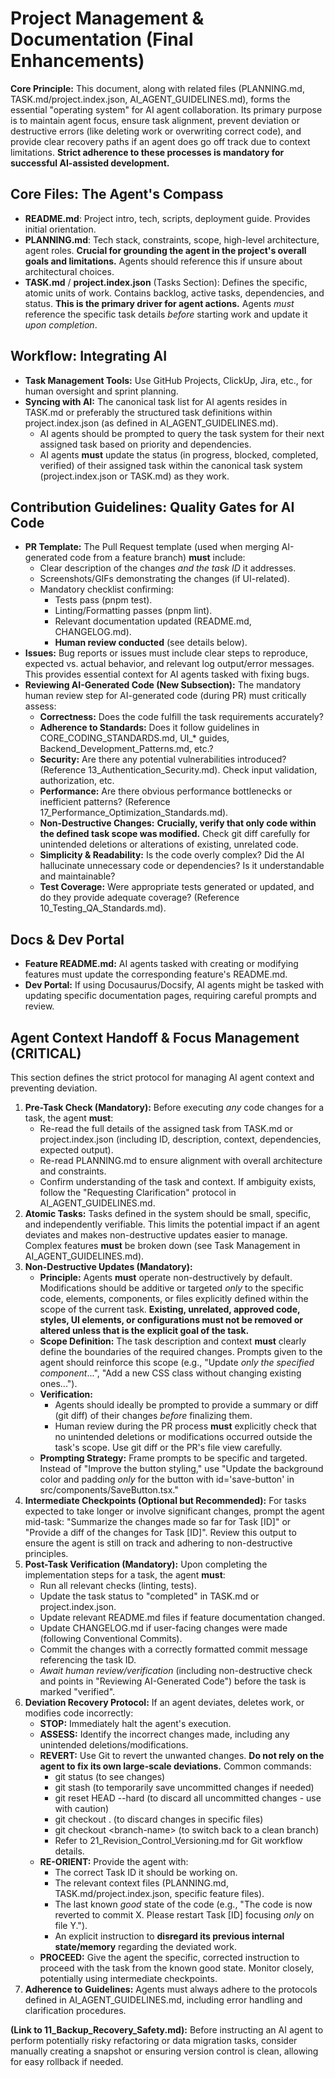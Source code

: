 # __Project Management & Documentation \(Final Enhancements\)__

__Core Principle:__ This document, along with related files \(PLANNING\.md, TASK\.md/project\.index\.json, AI\_AGENT\_GUIDELINES\.md\), forms the essential "operating system" for AI agent collaboration\. Its primary purpose is to maintain agent focus, ensure task alignment, prevent deviation or destructive errors \(like deleting work or overwriting correct code\), and provide clear recovery paths if an agent does go off track due to context limitations\. __Strict adherence to these processes is mandatory for successful AI\-assisted development\.__

## __Core Files: The Agent's Compass__

- __README\.md__: Project intro, tech, scripts, deployment guide\. Provides initial orientation\.
- __PLANNING\.md__: Tech stack, constraints, scope, high\-level architecture, agent roles\. __Crucial for grounding the agent in the project's overall goals and limitations\.__ Agents should reference this if unsure about architectural choices\.
- __TASK\.md__ / __project\.index\.json__ \(Tasks Section\): Defines the specific, atomic units of work\. Contains backlog, active tasks, dependencies, and status\. __This is the primary driver for agent actions\.__ Agents *must* reference the specific task details *before* starting work and update it *upon completion*\.

## __Workflow: Integrating AI__

- __Task Management Tools:__ Use GitHub Projects, ClickUp, Jira, etc\., for human oversight and sprint planning\.
- __Syncing with AI:__ The canonical task list for AI agents resides in TASK\.md or preferably the structured task definitions within project\.index\.json \(as defined in AI\_AGENT\_GUIDELINES\.md\)\.
	- AI agents should be prompted to query the task system for their next assigned task based on priority and dependencies\.
	- AI agents __must__ update the status \(in progress, blocked, completed, verified\) of their assigned task within the canonical task system \(project\.index\.json or TASK\.md\) as they work\.

## __Contribution Guidelines: Quality Gates for AI Code__

- __PR Template:__ The Pull Request template \(used when merging AI\-generated code from a feature branch\) __must__ include:
	- Clear description of the changes *and the task ID* it addresses\.
	- Screenshots/GIFs demonstrating the changes \(if UI\-related\)\.
	- Mandatory checklist confirming:
		- Tests pass \(pnpm test\)\.
		- Linting/Formatting passes \(pnpm lint\)\.
		- Relevant documentation updated \(README\.md, CHANGELOG\.md\)\.
		- __Human review conducted__ \(see details below\)\.
- __Issues:__ Bug reports or issues must include clear steps to reproduce, expected vs\. actual behavior, and relevant log output/error messages\. This provides essential context for AI agents tasked with fixing bugs\.
- __Reviewing AI\-Generated Code \(New Subsection\):__ The mandatory human review step for AI\-generated code \(during PR\) must critically assess:
	- __Correctness:__ Does the code fulfill the task requirements accurately?
	- __Adherence to Standards:__ Does it follow guidelines in CORE\_CODING\_STANDARDS\.md, UI\_\* guides, Backend\_Development\_Patterns\.md, etc\.?
	- __Security:__ Are there any potential vulnerabilities introduced? \(Reference 13\_Authentication\_Security\.md\)\. Check input validation, authorization, etc\.
	- __Performance:__ Are there obvious performance bottlenecks or inefficient patterns? \(Reference 17\_Performance\_Optimization\_Standards\.md\)\.
	- __Non\-Destructive Changes:__ __Crucially, verify that only code within the defined task scope was modified\.__ Check git diff carefully for unintended deletions or alterations of existing, unrelated code\.
	- __Simplicity & Readability:__ Is the code overly complex? Did the AI hallucinate unnecessary code or dependencies? Is it understandable and maintainable?
	- __Test Coverage:__ Were appropriate tests generated or updated, and do they provide adequate coverage? \(Reference 10\_Testing\_QA\_Standards\.md\)\.

## __Docs & Dev Portal__

- __Feature README\.md:__ AI agents tasked with creating or modifying features must update the corresponding feature's README\.md\.
- __Dev Portal:__ If using Docusaurus/Docsify, AI agents might be tasked with updating specific documentation pages, requiring careful prompts and review\.

## __Agent Context Handoff & Focus Management \(CRITICAL\)__

This section defines the strict protocol for managing AI agent context and preventing deviation\.

1. __Pre\-Task Check \(Mandatory\):__ Before executing *any* code changes for a task, the agent __must__:
	- Re\-read the full details of the assigned task from TASK\.md or project\.index\.json \(including ID, description, context, dependencies, expected output\)\.
	- Re\-read PLANNING\.md to ensure alignment with overall architecture and constraints\.
	- Confirm understanding of the task and context\. If ambiguity exists, follow the "Requesting Clarification" protocol in AI\_AGENT\_GUIDELINES\.md\.
2. __Atomic Tasks:__ Tasks defined in the system should be small, specific, and independently verifiable\. This limits the potential impact if an agent deviates and makes non\-destructive updates easier to manage\. Complex features __must__ be broken down \(see Task Management in AI\_AGENT\_GUIDELINES\.md\)\.
3. __Non\-Destructive Updates \(Mandatory\):__
	- __Principle:__ Agents __must__ operate non\-destructively by default\. Modifications should be additive or targeted *only* to the specific code, elements, components, or files explicitly defined within the scope of the current task\. __Existing, unrelated, approved code, styles, UI elements, or configurations must not be removed or altered unless that is the explicit goal of the task\.__
	- __Scope Definition:__ The task description and context __must__ clearly define the boundaries of the required changes\. Prompts given to the agent should reinforce this scope \(e\.g\., "Update *only the specified component*\.\.\.", "Add a new CSS class without changing existing ones\.\.\."\)\.
	- __Verification:__
		- Agents should ideally be prompted to provide a summary or diff \(git diff\) of their changes *before* finalizing them\.
		- Human review during the PR process __must__ explicitly check that no unintended deletions or modifications occurred outside the task's scope\. Use git diff or the PR's file view carefully\.
	- __Prompting Strategy:__ Frame prompts to be specific and targeted\. Instead of "Improve the button styling," use "Update the background color and padding *only* for the button with id='save\-button' in src/components/SaveButton\.tsx\."
4. __Intermediate Checkpoints \(Optional but Recommended\):__ For tasks expected to take longer or involve significant changes, prompt the agent mid\-task: "Summarize the changes made so far for Task \[ID\]" or "Provide a diff of the changes for Task \[ID\]"\. Review this output to ensure the agent is still on track and adhering to non\-destructive principles\.
5. __Post\-Task Verification \(Mandatory\):__ Upon completing the implementation steps for a task, the agent __must__:
	- Run all relevant checks \(linting, tests\)\.
	- Update the task status to "completed" in TASK\.md or project\.index\.json\.
	- Update relevant README\.md files if feature documentation changed\.
	- Update CHANGELOG\.md if user\-facing changes were made \(following Conventional Commits\)\.
	- Commit the changes with a correctly formatted commit message referencing the task ID\.
	- *Await human review/verification* \(including non\-destructive check and points in "Reviewing AI\-Generated Code"\) before the task is marked "verified"\.
6. __Deviation Recovery Protocol:__ If an agent deviates, deletes work, or modifies code incorrectly:
	- __STOP:__ Immediately halt the agent's execution\.
	- __ASSESS:__ Identify the incorrect changes made, including any unintended deletions/modifications\.
	- __REVERT:__ Use Git to revert the unwanted changes\. __Do not rely on the agent to fix its own large\-scale deviations\.__ Common commands:
		- git status \(to see changes\)
		- git stash \(to temporarily save uncommitted changes if needed\)
		- git reset HEAD \-\-hard \(to discard all uncommitted changes \- use with caution\)
		- git checkout \. \(to discard changes in specific files\)
		- git checkout <branch\-name> \(to switch back to a clean branch\)
		- Refer to 21\_Revision\_Control\_Versioning\.md for Git workflow details\.
	- __RE\-ORIENT:__ Provide the agent with:
		- The correct Task ID it should be working on\.
		- The relevant context files \(PLANNING\.md, TASK\.md/project\.index\.json, specific feature files\)\.
		- The last known *good* state of the code \(e\.g\., "The code is now reverted to commit X\. Please restart Task \[ID\] focusing *only* on file Y\."\)\.
		- An explicit instruction to __disregard its previous internal state/memory__ regarding the deviated work\.
	- __PROCEED:__ Give the agent the specific, corrected instruction to proceed with the task from the known good state\. Monitor closely, potentially using intermediate checkpoints\.
7. __Adherence to Guidelines:__ Agents must always adhere to the protocols defined in AI\_AGENT\_GUIDELINES\.md, including error handling and clarification procedures\.

__\(Link to 11\_Backup\_Recovery\_Safety\.md\):__ Before instructing an AI agent to perform potentially risky refactoring or data migration tasks, consider manually creating a snapshot or ensuring version control is clean, allowing for easy rollback if needed\.

